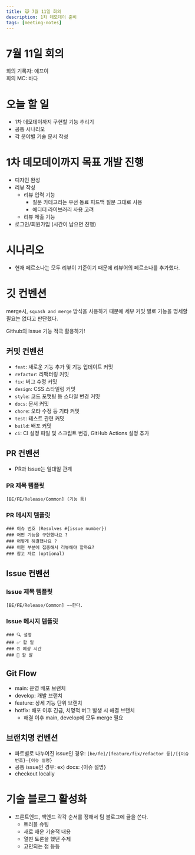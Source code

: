 ```yaml
---
title: 😺 7월 11일 회의
description: 1차 데모데이 준비
tags: [meeting-notes]
---
```


# 7월 11일 회의

회의 기록자: 에프이  
회의 MC: 바다

# 오늘 할 일

- 1차 데모데이까지 구현할 기능 추리기
- 공통 시나리오
- 각 분야별 기술 문서 작성

# 1차 데모데이까지 목표 개발 진행

- 디자인 완성
- 리뷰 작성
  - 리뷰 입력 기능
    - 질문 카테고리는 우선 동료 피드백 질문 그대로 사용
    - 에디터 라이브러리 사용 고려
  - 리뷰 제출 기능
- 로그인/회원가입 (시간이 남으면 진행)

# 시나리오

- 현재 페르소나는 모두 리뷰이 기준이기 때문에 리뷰어의 페르소나를 추가했다.

# 깃 컨벤션

merge시, `squash and merge` 방식을 사용하기 때문에 세부 커밋 별로 기능을 명세할 필요는 없다고 판단했다.

Github의 Issue 기능 적극 활용하기!

## 커밋 컨벤션

- `feat`: 새로운 기능 추가 및 기능 업데이트 커밋
- `refactor`: 리팩터링 커밋
- `fix`: 버그 수정 커밋
- `design`: CSS 스타일링 커밋
- `style`: 코드 포맷팅 등 스타일 변경 커밋
- `docs`: 문서 커밋
- `chore`: 오타 수정 등 기타 커밋
- `test`: 테스트 관련 커밋
- `build`: 배포 커밋
- `ci`: CI 설정 파일 및 스크립트 변경, GitHub Actions 설정 추가

## PR 컨벤션

- PR과 Issue는 일대일 관계

### PR 제목 템플릿

`[BE/FE/Release/Common] (기능 등)`

### PR 메시지 템플릿

```
### 이슈 번호 (Resolves #{issue number})
### 어떤 기능을 구현했나요 ?
### 어떻게 해결했나요 ?
### 어떤 부분에 집중해서 리뷰해야 할까요?
### 참고 자료 (optional)
```

## Issue 컨벤션

### Issue 제목 템플릿

`[BE/FE/Release/Common] ~~한다.`

### Issue 메시지 템플릿

```
### 🔍 설명
### ✅ 할 일
### ⏰ 예상 시간
### 🐴 할 말
```

## Git Flow

- main: 운영 배포 브랜치
- develop: 개발 브랜치
- feature: 상세 기능 단위 브랜치
- hotfix: 배포 이후 긴급, 치명적 버그 발생 시 해결 브랜치
  - 해결 이후 main, develop에 모두 merge 필요

## 브랜치명 컨벤션

- 파트별로 나누어진 issue인 경우:
  `[be/fe]/[feature/fix/refactor 등]/[{이슈 번호}-{이슈 설명}`
- 공통 issue인 경우: ex) docs: {이슈 설명}
- checkout locally

# 기술 블로그 활성화

- 프론트엔드, 백엔드 각각 순서를 정해서 팀 블로그에 글을 쓴다.
  - 트러블 슈팅
  - 새로 배운 기술적 내용
  - 열띤 토론을 했던 주제
  - 고민되는 점 등등
